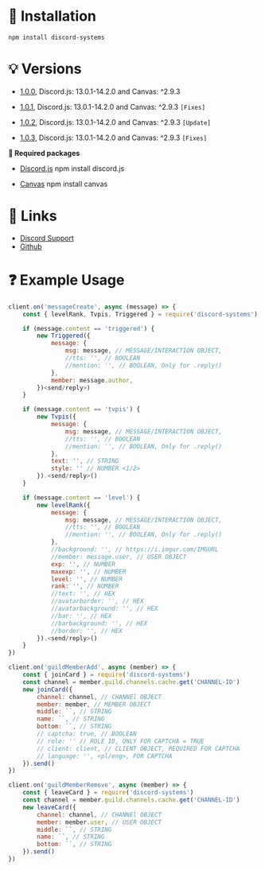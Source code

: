 # 🔧 Installation

```sh-session
npm install discord-systems
```

# 💡 Versions

- [1.0.0](https://www.npmjs.com/package/discord-systems/v/1.0.0), Discord.js: 13.0.1-14.2.0 and Canvas: ^2.9.3

- [1.0.1](https://www.npmjs.com/package/discord-systems/v/1.0.1), Discord.js: 13.0.1-14.2.0 and Canvas: ^2.9.3 `[Fixes]`

- [1.0.2](https://www.npmjs.com/package/discord-systems/v/1.0.2), Discord.js: 13.0.1-14.2.0 and Canvas: ^2.9.3 `[Update]`

- [1.0.3](https://www.npmjs.com/package/discord-systems/v/1.0.3), Discord.js: 13.0.1-14.2.0 and Canvas: ^2.9.3 `[Fixes]`

**📁 Required packages**

- [Discord.js](https://www.npmjs.com/package/discord.js) npm install discord.js

- [Canvas](https://www.npmjs.com/package/canvas) npm install canvas

# 🧷 Links

- [Discord Support](https://discord.gg/ae8hgMDxDc)
- [Github](https://github.com/Gotowka/discord-systems)

# ❓ Example Usage

```js
client.on('messageCreate', async (message) => {
    const { levelRank, Tvpis, Triggered } = require('discord-systems')

    if (message.content == 'triggered') {
        new Triggered({
            message: {
                msg: message, // MESSAGE/INTERACTION OBJECT,
                //tts: '', // BOOLEAN
                //mention: '', // BOOLEAN, Only for .reply()
            },
            member: message.author,
        })<send/reply>)
    }

    if (message.content == 'tvpis') {
        new Tvpis({
            message: {
                msg: message, // MESSAGE/INTERACTION OBJECT,
                //tts: '', // BOOLEAN
                //mention: '', // BOOLEAN, Only for .reply()
            },
            text: '', // STRING
            style: '' // NUMBER <1/2>
        }).<send/reply>()
    }

    if (message.content == 'level') {
        new levelRank({
            message: {
                msg: message, // MESSAGE/INTERACTION OBJECT,
                //tts: '', // BOOLEAN
                //mention: '', // BOOLEAN, Only for .reply()
            },
		    //background: '', // https://i.imgur.com/IMGURL 
            //member: message.user, // USER OBJECT
            exp: '', // NUMBER
            maxexp: '', // NUMBER
            level: '', // NUMBER
            rank: '', // NUMBER
            //text: '', // HEX
            //avatarborder: '', // HEX
            //avatarbackground: '', // HEX
            //bar: '', // HEX
            //barbackground: '', // HEX
            //border: '', // HEX
	    }).<send/reply>()
    }
})

client.on('guildMemberAdd', async (member) => {
    const { joinCard } = require('discord-systems')
    const channel = member.guild.channels.cache.get('CHANNEL-ID')
    new joinCard({
        channel: channel, // CHANNEl OBJECT
        member: member, // MEMBER OBJECT
        middle: ``, // STRING
        name: ``, // STRING
        bottom: ``, // STRING
        // captcha: true, // BOOLEAN
        // role: '' // ROLE ID, ONLY FOR CAPTCHA = TRUE
        // client: client, // CLIENT OBJECT, REQUIRED FOR CAPTCHA
        // language: '', <pl/eng>, FOR CAPTCHA
    }).send()
})

client.on('guildMemberRemove', async (member) => {
    const { leaveCard } = require('discord-systems')
    const channel = member.guild.channels.cache.get('CHANNEL-ID')
    new leaveCard({
        channel: channel, // CHANNEl OBJECT
        member: member.user, // USER OBJECT
        middle: ``, // STRING
        name: ``, // STRING
        bottom: ``, // STRING
    }).send()
})
```
